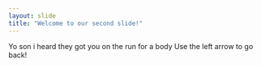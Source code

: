 ```yaml
---
layout: slide
title: "Welcome to our second slide!"
---
```

Yo son i heard they got you on the run for a body
Use the left arrow to go back!
